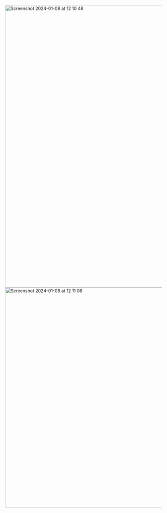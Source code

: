 
<img width="906" alt="Screenshot 2024-01-08 at 12 10 48" src="https://github.com/kylecalbert/Multi-Step-Form-MUI/assets/20683951/a77891b9-fd0c-47b1-9f8f-05c3b4f38ef4">
<img width="707" alt="Screenshot 2024-01-08 at 12 11 08" src="https://github.com/kylecalbert/Multi-Step-Form-MUI/assets/20683951/52a19ee1-c3c5-4021-adc0-e304cbec6b67">
